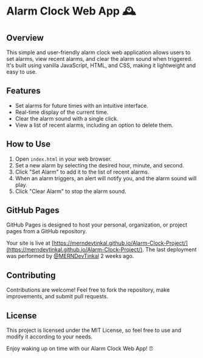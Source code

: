 # Alarm Clock Web App 🕰️

## Overview

This simple and user-friendly alarm clock web application allows users to set alarms, view recent alarms, and clear the alarm sound when triggered. It's built using vanilla JavaScript, HTML, and CSS, making it lightweight and easy to use.

## Features

- Set alarms for future times with an intuitive interface.
- Real-time display of the current time.
- Clear the alarm sound with a single click.
- View a list of recent alarms, including an option to delete them.

## How to Use

1. Open `index.html` in your web browser.
2. Set a new alarm by selecting the desired hour, minute, and second.
3. Click "Set Alarm" to add it to the list of recent alarms.
4. When an alarm triggers, an alert will notify you, and the alarm sound will play.
5. Click "Clear Alarm" to stop the alarm sound.

## GitHub Pages

GitHub Pages is designed to host your personal, organization, or project pages from a GitHub repository.

Your site is live at [https://merndevtinkal.github.io/Alarm-Clock-Project/](https://merndevtinkal.github.io/Alarm-Clock-Project/). The last deployment was performed by [@MERNDevTinkal](https://github.com/MERNDevTinkal) 2 weeks ago.

## Contributing

Contributions are welcome! Feel free to fork the repository, make improvements, and submit pull requests.

## License

This project is licensed under the MIT License, so feel free to use and modify it according to your needs.

Enjoy waking up on time with our Alarm Clock Web App! ⏰
